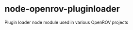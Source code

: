 node-openrov-pluginloader
=========================

Plugin loader node module used in various OpenROV projects
